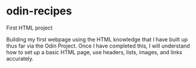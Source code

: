 # odin-recipes
First HTML project

Building my first webpage using the HTML knowledge that I have built up thus far via the Odin Project. Once I have completed this, I will understand how to set up a basic HTML page, use headers, lists, images, and links accurately. 